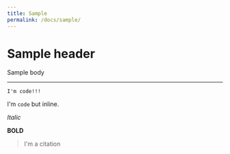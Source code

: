 ```yaml
---
title: Sample
permalink: /docs/sample/
---
```


# Sample header

Sample body

---

```
I'm code!!!
```

I'm `code` but inline.

_Italic_

**BOLD**

> I'm a citation
